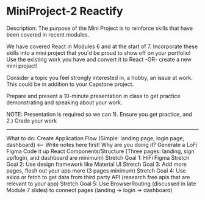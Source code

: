 # MiniProject-2 Reactify

Description:
The purpose of the Mini Project is to reinforce skills that have been covered in recent modules.

We have covered React in Modules 6 and at the start of 7.  Incorporate these skills into a mini project that you'd be proud to show off on your portfolio!  Use the existing work you have and convert it to React -OR- create a new mini project!

Consider a topic you feel strongly interested in, a hobby, an issue at work.  This could be in addition to your Capstone project.

Prepare and present a 10-minute presentation in class to get practice demonstrating and speaking about your work.

NOTE: Presentation is required so we can 1). Ensure you get practice, and 2.) Grade your work

-----------
What to do:
Create Application Flow (Simple: landing page, login page, dashboard) <-- Write notes here first! Why are you doing it?
Generate a LoFi Figma
Code it up React Components/Structure (Three pages: landing, sign up/login, and dashboard are minimum)
Stretch Goal 1: HiFi Figma
Stretch Goal 2: Use design framework like Material UI
Stretch Goal 3: Add more pages, flesh out your app more (3 pages minimum)
Stretch Goal 4: Use axios or fetch to get data from third party API (research free apis that are relevant to your app)
Stretch Goal 5: Use BrowserRouting (discussed in late Module 7 slides) to connect pages (landing -> login -> dashboard)
